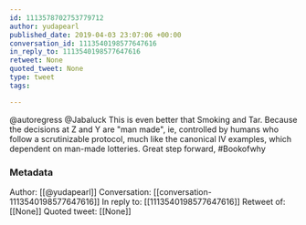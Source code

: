 ```yaml
---
id: 1113578702753779712
author: yudapearl
published_date: 2019-04-03 23:07:06 +00:00
conversation_id: 1113540198577647616
in_reply_to: 1113540198577647616
retweet: None
quoted_tweet: None
type: tweet
tags:

---
```


@autoregress @Jabaluck This is even better that Smoking and Tar. Because the decisions at Z and Y are "man made", ie, controlled by humans who follow a scrutinizable protocol, much like the canonical IV examples, which dependent on man-made lotteries. Great step forward, #Bookofwhy

### Metadata

Author: [[@yudapearl]]
Conversation: [[conversation-1113540198577647616]]
In reply to: [[1113540198577647616]]
Retweet of: [[None]]
Quoted tweet: [[None]]
